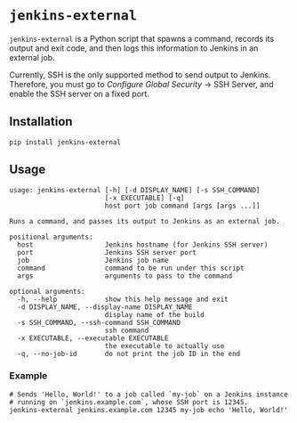 # `jenkins-external`

`jenkins-external` is a Python script that spawns a command, records
its output and exit code, and then logs this information to Jenkins
in an external job.

Currently, SSH is the only supported method to send output to Jenkins.
Therefore, you must go to *Configure Global Security* → SSH Server, and
enable the SSH server on a fixed port.

## Installation

```
pip install jenkins-external
```

## Usage

```
usage: jenkins-external [-h] [-d DISPLAY_NAME] [-s SSH_COMMAND]
                        [-x EXECUTABLE] [-q]
                        host port job command [args [args ...]]

Runs a command, and passes its output to Jenkins as an external job.

positional arguments:
  host                  Jenkins hostname (for Jenkins SSH server)
  port                  Jenkins SSH server port
  job                   Jenkins job name
  command               command to be run under this script
  args                  arguments to pass to the command

optional arguments:
  -h, --help            show this help message and exit
  -d DISPLAY_NAME, --display-name DISPLAY_NAME
                        display name of the build
  -s SSH_COMMAND, --ssh-command SSH_COMMAND
                        ssh command
  -x EXECUTABLE, --executable EXECUTABLE
                        the executable to actually use
  -q, --no-job-id       do not print the job ID in the end
```

### Example

```
# Sends 'Hello, World!' to a job called `my-job` on a Jenkins instance
# running on `jenkins.example.com`, whose SSH port is 12345.
jenkins-external jenkins.example.com 12345 my-job echo 'Hello, World!'
```
